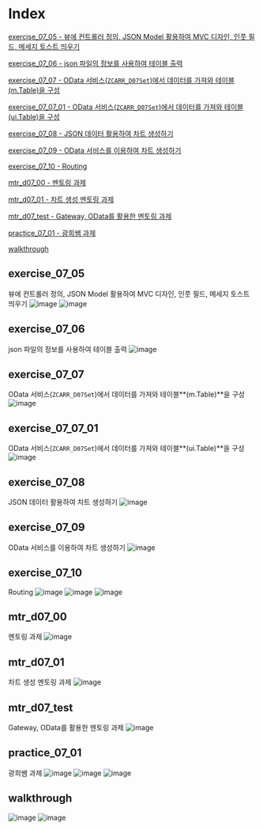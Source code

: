 # Index
[exercise_07_05 - 뷰에 컨트롤러 정의, JSON Model 활용하여 MVC 디자인, 인풋 필드, 메세지 토스트 띄우기](#exercise_07_05)

[exercise_07_06 - json 파일의 정보를 사용하여 테이블 출력](#exercise_07_06)

[exercise_07_07 - OData 서비스(`ZCARR_D07Set`)에서 데이터를 가져와 테이블(m.Table)을 구성](#exercise_07_07)

[exercise_07_07_01 - OData 서비스(`ZCARR_D07Set`)에서 데이터를 가져와 테이블(ui.Table)을 구성](#exercise_07_07_01)

[exercise_07_08 - JSON 데이터 활용하여 차트 생성하기](#exercise_07_08)

[exercise_07_09 - OData 서비스를 이용하여 차트 생성하기](#exercise_07_09)

[exercise_07_10 - Routing](#exercise_07_10)

[mtr_d07_00 - 멘토링 과제](#mtr_d07_00)

[mtr_d07_01 - 차트 생성 멘토링 과제](#mtr_d07_01)

[mtr_d07_test - Gateway, OData를 활용한 멘토링 과제](#mtr_d07_test)

[practice_07_01 - 광희쌤 과제](#practice_07_01)

[walkthrough](#walkthrough)



## exercise_07_05
뷰에 컨트롤러 정의, JSON Model 활용하여 MVC 디자인, 인풋 필드, 메세지 토스트 띄우기
![image](https://github.com/user-attachments/assets/b1414d2f-2645-4283-9bfa-c469d73d8684)
![image](https://github.com/user-attachments/assets/697baa55-8fe2-4bab-9252-9b8bb42699ab)

## exercise_07_06
json 파일의 정보를 사용하여 테이블 출력
![image](https://github.com/user-attachments/assets/73a1ed20-db66-454e-a9c1-6c6e7f9f6448)


## exercise_07_07
OData 서비스(`ZCARR_D07Set`)에서 데이터를 가져와 테이블**(m.Table)**을 구성
![image](https://github.com/user-attachments/assets/259b535f-4536-4a6a-a7ff-47cc9cf86e03)


## exercise_07_07_01
OData 서비스(`ZCARR_D07Set`)에서 데이터를 가져와 테이블**(ui.Table)**을 구성
![image](https://github.com/user-attachments/assets/69c5c10a-e7c1-442b-83f7-7e9b553151b1)

## exercise_07_08
JSON 데이터 활용하여 차트 생성하기
![image](https://github.com/user-attachments/assets/25672498-050f-4ded-b200-fc0435dad812)

## exercise_07_09
OData 서비스를 이용하여 차트 생성하기
![image](https://github.com/user-attachments/assets/3b3cd5fe-2da1-42fe-86df-2599106f9952)


## exercise_07_10
Routing
![image](https://github.com/user-attachments/assets/6721318a-5377-4e15-9470-1fc3455939ce)
![image](https://github.com/user-attachments/assets/792406b3-2786-40e6-a635-118f2c0185fb)
![image](https://github.com/user-attachments/assets/b6a1b4ce-4242-44f6-9288-3ad407892635)

## mtr_d07_00
멘토링 과제
![image](https://github.com/user-attachments/assets/baa3dd1d-d2b3-43eb-8dac-d0c884325a77)

## mtr_d07_01
차트 생성 멘토링 과제
![image](https://github.com/user-attachments/assets/31642ea1-c84c-45d7-894f-9f10b3667a59)

## mtr_d07_test
Gateway, OData를 활용한 멘토링 과제
![image](https://github.com/user-attachments/assets/b27a6060-b37e-4a01-80ae-70e32be050f1)

## practice_07_01
광희쌤 과제
![image](https://github.com/user-attachments/assets/fa1252e8-f955-4a00-a63d-660a6ef0d392)
![image](https://github.com/user-attachments/assets/5397ccad-8895-47f9-8ba1-fd8edb510d14)
![image](https://github.com/user-attachments/assets/717116dd-5b50-4794-8f67-14eeaacdfd5e)


## walkthrough
![image](https://github.com/user-attachments/assets/a1b9974d-b9f0-4a27-abd1-75097891a29c)
![image](https://github.com/user-attachments/assets/5a8ba02d-d09d-41f9-8439-fad512b41b78)
